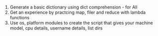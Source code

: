 1. Generate a basic dictionary using dict comprehension - for All
2. Get an experience by practcing map, filer and reduce with lambda functions
3. Use os, platform modules to create the script that gives your machine model, cpu details, username details, list  dirs